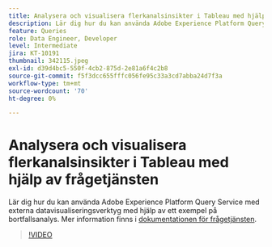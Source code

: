 ```yaml
---
title: Analysera och visualisera flerkanalsinsikter i Tableau med hjälp av frågetjänsten
description: Lär dig hur du kan använda Adobe Experience Platform Query Service med externa datavisualiseringsverktyg med hjälp av ett exempel på bortfallsanalys.
feature: Queries
role: Data Engineer, Developer
level: Intermediate
jira: KT-10191
thumbnail: 342115.jpeg
exl-id: d39d4bc5-550f-4cb2-875d-2e81a6f4c2b8
source-git-commit: f5f3dcc655fffc056fe95c33a3cd7abba24d7f3a
workflow-type: tm+mt
source-wordcount: '70'
ht-degree: 0%

---
```


# Analysera och visualisera flerkanalsinsikter i Tableau med hjälp av frågetjänsten

Lär dig hur du kan använda Adobe Experience Platform Query Service med externa datavisualiseringsverktyg med hjälp av ett exempel på bortfallsanalys. Mer information finns i [dokumentationen för frågetjänsten](https://experienceleague.adobe.com/sv/docs/experience-platform/query/home).

>[!VIDEO](https://video.tv.adobe.com/v/342115?learn=on&enablevpops)
